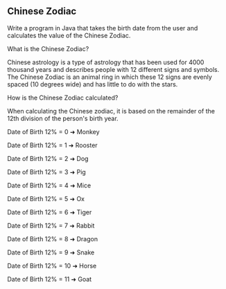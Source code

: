 ## Chinese Zodiac
Write a program in Java that takes the birth date from the user and calculates the value of the Chinese Zodiac.

What is the Chinese Zodiac?

Chinese astrology is a type of astrology that has been used for 4000 thousand years and describes people with 12 different signs and symbols. The Chinese Zodiac is an animal ring in which these 12 signs are evenly spaced (10 degrees wide) and has little to do with the stars.

How is the Chinese Zodiac calculated?

When calculating the Chinese zodiac, it is based on the remainder of the 12th division of the person's birth year.

Date of Birth 12% = 0 ➜ Monkey

Date of Birth 12% = 1 ➜ Rooster

Date of Birth 12% = 2 ➜ Dog

Date of Birth 12% = 3 ➜ Pig

Date of Birth 12% = 4 ➜ Mice

Date of Birth 12% = 5 ➜ Ox

Date of Birth 12% = 6 ➜ Tiger

Date of Birth 12% = 7 ➜ Rabbit

Date of Birth 12% = 8 ➜ Dragon

Date of Birth 12% = 9 ➜ Snake

Date of Birth 12% = 10 ➜ Horse

Date of Birth 12% = 11 ➜ Goat